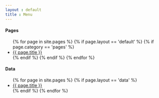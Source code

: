 ```yaml
---
layout : default
title : Menu
---
```


<h4>Pages</h4>
<ul>
  {% for page in site.pages %}
    {% if page.layout == 'default' %}
      {% if page.category == 'pages' %}  
          <li><a href="{{ page.url }}">{{ page.title }}</a></li>
      {% endif %}
    {% endif %}
  {% endfor %}
</ul>

<h4>Data</h4>
<ul>
  {% for page in site.pages %}
    {% if page.layout == 'data' %}  
      <li><a href="{{ page.url }}">{{ page.title }}</a></li>
    {% endif %}
  {% endfor %}
</ul>

